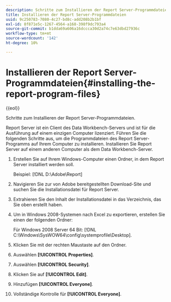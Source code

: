 ```yaml
---
description: Schritte zum Installieren der Report Server-Programmdateien.
title: Installieren der Report Server-Programmdateien
uuid: 9c250783-7080-4c27-bd8c-add208b2b1bf
exl-id: 8f871e5c-1267-4564-a168-398f9dc793a4
source-git-commit: b1dda69a606a16dccca30d2a74c7e63dbd27936c
workflow-type: tm+mt
source-wordcount: '142'
ht-degree: 10%

---
```


# Installieren der Report Server-Programmdateien{#installing-the-report-program-files}

{{eol}}

Schritte zum Installieren der Report Server-Programmdateien.

Report Server ist ein Client des Data Workbench-Servers und ist für die Ausführung auf einem einzigen Computer lizenziert. Führen Sie die folgenden Schritte aus, um die Programmdateien des Report Server-Programms auf Ihrem Computer zu installieren. Installieren Sie Report Server auf einem anderen Computer als dem Data Workbench-Server.

1. Erstellen Sie auf Ihrem Windows-Computer einen Ordner, in dem Report Server installiert werden soll.

   Beispiel: [!DNL D:\Adobe\Report]

1. Navigieren Sie zur von Adobe bereitgestellten Download-Site und suchen Sie die Installationsdatei für Report Server.
1. Extrahieren Sie den Inhalt der Installationsdatei in das Verzeichnis, das Sie oben erstellt haben.
1. Um in Windows 2008-Systemen nach Excel zu exportieren, erstellen Sie einen der folgenden Ordner:

   Für Windows 2008 Server 64 Bit: [!DNL C:\Windows\SysWOW64\config\systemprofile\Desktop].

1. Klicken Sie mit der rechten Maustaste auf den Ordner.
1. Auswählen **[!UICONTROL Properties]**.
1. Auswählen **[!UICONTROL Security]**.
1. Klicken Sie auf **[!UICONTROL Edit]**.
1. Hinzufügen **[!UICONTROL Everyone]**.
1. Vollständige Kontrolle für **[!UICONTROL Everyone]**.
